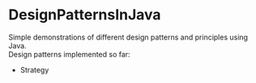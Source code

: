 # DesignPatternsInJava
Simple demonstrations of different design patterns and principles using Java. \
Design patterns implemented so far:
- Strategy